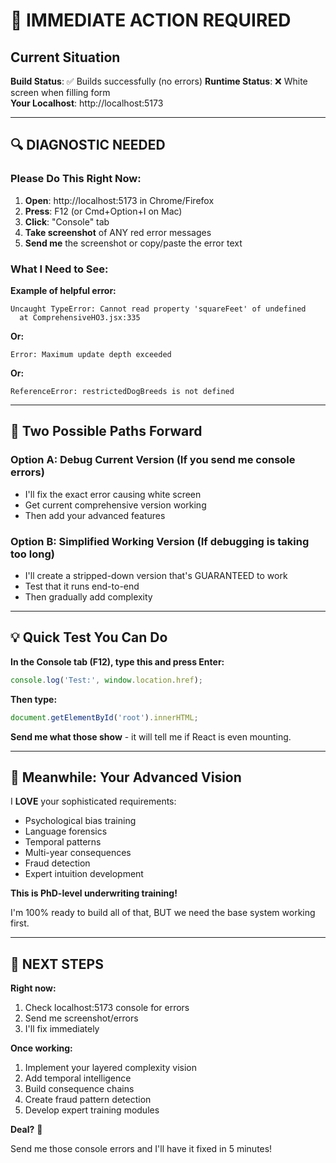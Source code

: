 # 🚨 IMMEDIATE ACTION REQUIRED

## Current Situation

**Build Status**: ✅ Builds successfully (no errors)
**Runtime Status**: ❌ White screen when filling form  
**Your Localhost**: http://localhost:5173

---

## 🔍 DIAGNOSTIC NEEDED

### Please Do This Right Now:

1. **Open**: http://localhost:5173 in Chrome/Firefox
2. **Press**: F12 (or Cmd+Option+I on Mac)
3. **Click**: "Console" tab
4. **Take screenshot** of ANY red error messages
5. **Send me** the screenshot or copy/paste the error text

### What I Need to See:

**Example of helpful error:**
```
Uncaught TypeError: Cannot read property 'squareFeet' of undefined
  at ComprehensiveHO3.jsx:335
```

**Or:**
```
Error: Maximum update depth exceeded
```

**Or:**
```
ReferenceError: restrictedDogBreeds is not defined
```

---

## 🎯 Two Possible Paths Forward

### **Option A: Debug Current Version** (If you send me console errors)
- I'll fix the exact error causing white screen
- Get current comprehensive version working
- Then add your advanced features

### **Option B: Simplified Working Version** (If debugging is taking too long)
- I'll create a stripped-down version that's GUARANTEED to work
- Test that it runs end-to-end
- Then gradually add complexity

---

## 💡 Quick Test You Can Do

**In the Console tab (F12), type this and press Enter:**

```javascript
console.log('Test:', window.location.href);
```

**Then type:**
```javascript
document.getElementById('root').innerHTML;
```

**Send me what those show** - it will tell me if React is even mounting.

---

## 🚀 Meanwhile: Your Advanced Vision

I **LOVE** your sophisticated requirements:
- Psychological bias training
- Language forensics
- Temporal patterns
- Multi-year consequences
- Fraud detection
- Expert intuition development

**This is PhD-level underwriting training!**

I'm 100% ready to build all of that, BUT we need the base system working first.

---

## 🎯 NEXT STEPS

**Right now:**
1. Check localhost:5173 console for errors
2. Send me screenshot/errors
3. I'll fix immediately

**Once working:**
1. Implement your layered complexity vision
2. Add temporal intelligence
3. Build consequence chains
4. Create fraud pattern detection
5. Develop expert training modules

**Deal?** 🤝

Send me those console errors and I'll have it fixed in 5 minutes!


